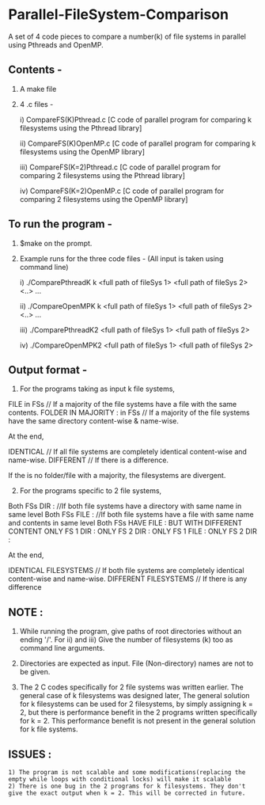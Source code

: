 # Parallel-FileSystem-Comparison
A set of 4 code pieces to compare a number(k) of file systems in parallel using Pthreads and OpenMP.

Contents -
-------------------
1)	A make file

2) 	4 .c files - 

	i) CompareFS(K)Pthread.c [C code of parallel program for comparing k filesystems using the Pthread library]
	
	ii)  CompareFS(K)OpenMP.c [C code of parallel program for comparing k filesystems using the OpenMP library]
	
	iii) CompareFS(K=2)Pthread.c [C code of parallel program for comparing 2 filesystems using the Pthread library]
	
	iv) CompareFS(K=2)OpenMP.c [C code of parallel program for comparing 2 filesystems using the OpenMP library]

To run the program -
--------------------
1) $make on the prompt.

2) Example runs for the three code files - (All input is taken using command line)
	
	i) ./ComparePthreadK k <full path of fileSys 1> <full path of fileSys 2> <..> ... <full path of fileSys k>

	ii) ./CompareOpenMPK k <full path of fileSys 1> <full path of fileSys 2> <..> ... <full path of fileSys k>

	iii) ./ComparePthreadK2 <full path of fileSys 1> <full path of fileSys 2>
	
	iv) ./CompareOpenMPK2 <full path of fileSys 1> <full path of fileSys 2> 

Output format -
---------------

1) For the programs taking as input k file systems, 

FILE <relative name of file> in FSs <list of filesystems number wise>// If a majority of the file systems have a file with the same contents.
FOLDER IN MAJORITY : <relative name of directory> in FSs <list of filesystems number wise>// If a majority of the file systems have the same directory content-wise & name-wise.

At the end,

IDENTICAL // If all file systems are completely identical content-wise and name-wise.
DIFFERENT // If there is a difference.

If the is no folder/file with a majority, the filesystems are divergent. 

2) For the programs specific to 2 file systems, 

Both FSs DIR  : <relative name of directory>   //If both file systems have a directory with same name in same level
Both FSs FILE : <relative name of file>		   //If both file systems have a file with same name and contents in same level
Both FSs HAVE FILE :  <relative name of file> BUT WITH DIFFERENT CONTENT 
ONLY FS 1 DIR  : <relative name of directory>
ONLY FS 2 DIR  : <relative name of file>
ONLY FS 1 FILE  : <relative name of file>
ONLY FS 2 DIR  : <relative name of file>

At the end, 

IDENTICAL FILESYSTEMS // If both file systems are completely identical content-wise and name-wise.
DIFFERENT FILESYSTEMS // If there is any difference


NOTE :
------
1) While running the program, give paths of root directories without an ending '/'. For ii) and iii) Give the number of filesystems (k) too as command line arguments.

2) Directories are expected as input. File (Non-directory) names are not to be given.

3) The 2 C codes specifically for 2 file systems was written earlier. The general case of k filesystems was designed later, The general solution for k filesystems can be used for 2 filesystems, by simply assigning k = 2, but there is performance benefit in the 2 programs written specifically for k = 2. This performance benefit is not present in the general solution for k file systems.

ISSUES :
--------

	1) The program is not scalable and some modifications(replacing the empty while loops with conditional locks) will make it scalable
	2) There is one bug in the 2 programs for k filesystems. They don't give the exact output when k = 2. This will be corrected in future.
